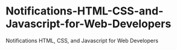 # Notifications-HTML-CSS-and-Javascript-for-Web-Developers
Notifications HTML, CSS, and Javascript for Web Developers
